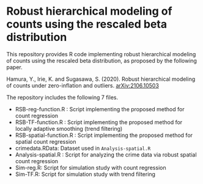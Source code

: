 # Robust hierarchical modeling of counts using the rescaled beta distribution

This repository provides R code implementing robust hierarchical modeling of counts using the rescaled beta distribution, as proposed by the following paper.

Hamura, Y., Irie, K. and Sugasawa, S. (2020). Robust hierarchical modeling of counts under zero-inflation and outliers. [arXiv:2106.10503](https://arxiv.org/abs/2106.10503)

The repository includes the following 7 files.

- RSB-reg-function.R : Script implementing the proposed method for count regression
- RSB-TF-function.R : Script implementing the proposed method for locally adaptive smoothing (trend filtering)
- RSB-spatial-function.R : Script implementing the proposed method for spatial count regression 
- crimedata.RData: Dataset used in ``Analysis-spatial.R``
- Analysis-spatial.R : Script for analyzing the crime data via robust spatial count regression 
- Sim-reg.R: Script for simulation study with count regression 
- Sim-TF.R: Script for simulation study with trend filtering 
